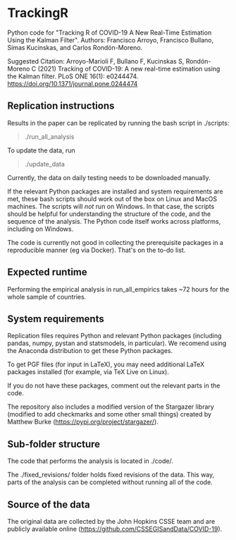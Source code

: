 # TrackingR
Python code for "Tracking R of COVID-19 A New Real-Time Estimation Using the Kalman Filter".
Authors: Francisco Arroyo, Francisco Bullano, Simas Kucinskas, and Carlos Rondón-Moreno.

Suggested Citation: Arroyo-Marioli F, Bullano F, Kucinskas S, Rondón-Moreno C (2021) Tracking of COVID-19: A new real-time estimation using the Kalman filter. PLoS ONE 16(1): e0244474. https://doi.org/10.1371/journal.pone.0244474

## Replication instructions

Results in the paper can be replicated by running the bash script in ./scripts:

> ./run_all_analysis

To update the data, run

> ./update_data

Currently, the data on daily testing needs to be downloaded
manually.

If the relevant Python packages are installed and system requirements are met, these bash scripts should work out of the box
on Linux and MacOS machines. The scripts will *not* run on Windows. In that case, the scripts should be helpful for understanding the structure of the code, and the
sequence of the analysis. The Python code itself works across platforms, including on Windows.

The code is currently not good in collecting the prerequisite packages in a reproducible manner (eg via Docker). That's on the to-do list.

## Expected runtime

Performing the empirical analysis in run_all_empirics takes ~72 hours for the whole sample of countries. 

## System requirements

Replication files requires Python and relevant Python packages (including pandas, numpy, pystan and statsmodels, in particular). We recomend using the Anaconda distribution to get these Python packages.

To get PGF files (for input in LaTeX), you may need additional LaTeX packages installed (for example, via TeX Live on Linux).

If you do not have these packages, comment out the relevant parts in the code.

The repository also includes a modified version of the Stargazer library (modified to add checkmarks and some other small things) 
created by Matthew Burke (https://pypi.org/project/stargazer/).

## Sub-folder structure

The code that performs the analysis is located in ./code/.

The ./fixed_revisions/ folder holds fixed revisions of the data. This way, parts of the analysis can be completed without running all of the code.

## Source of the data

The original data are collected by the John Hopkins CSSE team and are publicly available online (https://github.com/CSSEGISandData/COVID-19).
